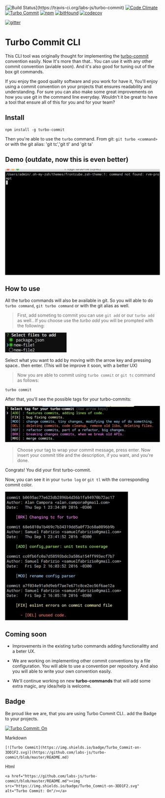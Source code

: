 [![Build Status](https://travis-ci.org/labs-js/turbo-commit.svg?)](https://travis-ci.org/labs-js/turbo-commit)
[![Code Climate](https://codeclimate.com/github/labs-js/turbo-commit/badges/gpa.svg)](https://codeclimate.com/github/labs-js/turbo-commit)
[![Turbo Commit](https://img.shields.io/badge/Turbo_Commit-on-3DD1F2.svg)](https://github.com/labs-js/turbo-commit/blob/master/CONVENTION.md)
[![npm](https://img.shields.io/npm/v/turbo-commit.svg?style=flat)](https://www.npmjs.com/package/turbo-commit)
[![bitHound](https://www.bithound.io/github/labs-js/turbo-commit/badges/score.svg)](https://www.bithound.io/github/labs-js/turbo-commit) [![codecov](https://codecov.io/gh/labs-js/turbo-commit/branch/develop/graph/badge.svg)](https://codecov.io/gh/labs-js/turbo-commit)

[![gitter](https://img.shields.io/gitter/room/turbo-commit/turbo-commit.svg?style=flat)](https://gitter.im/turbo-commit/Lobby)


# Turbo Commit CLI

This CLI tool was originally thought for implementing the [turbo-commit](/CONVENTION.md) convention easily. Now It's more than that.. You can use it with any other commit convention (aviable soon). And it's also good for tuning out of the box git commands.

If you enjoy the good quality software and you work for have it, You'll enjoy using a commit convention on your projects that ensures readability and understanding. For sure you can also make some great improvements on how you use git in the command line everyday.
Wouldn't it be great to have a tool that ensure all of this for you and for your team?

## Install

    npm install -g turbo-commit

Then you're able to use the `turbo` command. From git: `git turbo <command>` or with the git alias: 'git tc','git tl' and 'git ta'


## Demo (outdate, now this is even better)
<img src="assets/demo.gif" width="600"/>



## How to use

All the turbo commands will also be available in git. So you will able to do `turbo command`, `git turbo command` or with the git alias as well.

> First, add someting to commit you can use `git add` or our `turbo add` as well.. If you choose use the *turbo add* you will be prompted with the following:

<img src="assets/prompt-turbo-add.png" alt="prompt-turbo-add.png" width="200"/>

Select what you want to add by moving with the arrow key and pressing space.. then enter. (This will be improve it soon, with a better UX)

> Now you are able to commit using `turbo commit` or `git tc` command as follows:

    turbo commit

After that, you'll see the possible tags for your turbo-commits:

<img src="assets/prompt-tag-preview.png" alt="prompt-tag-screnshoot" width="600"/>

>Choose your tag to wrap your commit message, press enter.
>Now insert your commit title and the description, if you want, and you're done.

Congrats! You did your first turbo-commit.

Now, you can see it in your `turbo log` or `git tl` with the corresponding commit color.

<img src="assets/prompt-turbo-log.png" alt="prompt-tag-screnshoot" width="400"/>

## Coming soon

- Improvements in the existing turbo commands adding functionalitty and a beter UX.

- We are working on implementing other commit conventions by a file configuration. You will able to use a convention per repository. And also you will able to write your own convention easily.

- We'll continue working on new **turbo-commands** that will add some extra magic, any idea/help is welcome.

## Badge

Be proud like we are, that you are using Turbo Commit CLI.. add the Badge to your projects.

<a href="https://github.com/labs-js/turbo-commit/blob/master/README.md"><img src="https://img.shields.io/badge/Turbo_Commit-on-3DD1F2.svg" alt="Turbo Commit: On"/></a>

Markdown

    [![Turbo Commit](https://img.shields.io/badge/Turbo_Commit-on-3DD1F2.svg)](https://github.com/labs-js/turbo-commit/blob/master/README.md)

Html

    <a href="https://github.com/labs-js/turbo-commit/blob/master/README.md"><img src="https://img.shields.io/badge/Turbo_Commit-on-3DD1F2.svg" alt="Turbo Commit: On"/></a>
